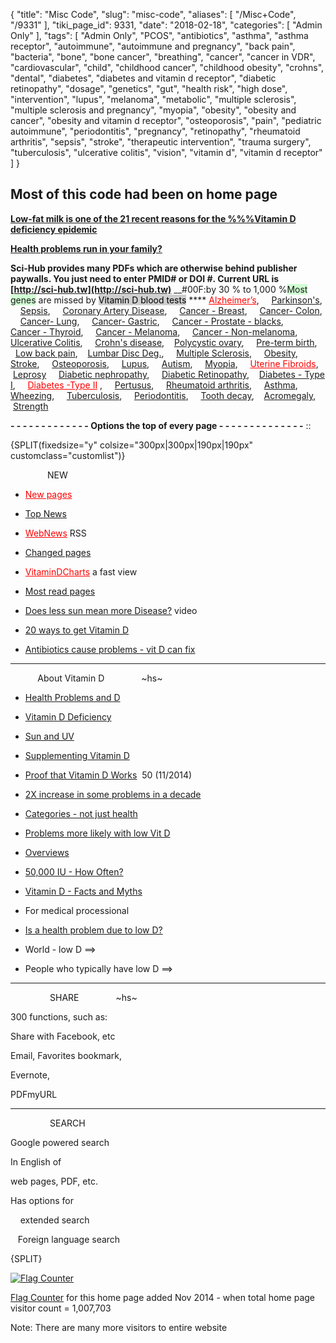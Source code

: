 {
    "title": "Misc Code",
    "slug": "misc-code",
    "aliases": [
        "/Misc+Code",
        "/9331"
    ],
    "tiki_page_id": 9331,
    "date": "2018-02-18",
    "categories": [
        "Admin Only"
    ],
    "tags": [
        "Admin Only",
        "PCOS",
        "antibiotics",
        "asthma",
        "asthma receptor",
        "autoimmune",
        "autoimmune and pregnancy",
        "back pain",
        "bacteria",
        "bone",
        "bone cancer",
        "breathing",
        "cancer",
        "cancer in VDR",
        "cardiovascular",
        "child",
        "childhood cancer",
        "childhood obesity",
        "crohns",
        "dental",
        "diabetes",
        "diabetes and vitamin d receptor",
        "diabetic retinopathy",
        "dosage",
        "genetics",
        "gut",
        "health risk",
        "high dose",
        "intervention",
        "lupus",
        "melanoma",
        "metabolic",
        "multiple sclerosis",
        "multiple sclerosis and pregnancy",
        "myopia",
        "obesity",
        "obesity and cancer",
        "obesity and vitamin d receptor",
        "osteoporosis",
        "pain",
        "pediatric autoimmune",
        "periodontitis",
        "pregnancy",
        "retinopathy",
        "rheumatoid arthritis",
        "sepsis",
        "stroke",
        "therapeutic intervention",
        "trauma surgery",
        "tuberculosis",
        "ulcerative colitis",
        "vision",
        "vitamin d",
        "vitamin d receptor"
    ]
}


## Most of this code had been on home page

 **[Low-fat milk is one of the 21 recent reasons for the %%%Vitamin D deficiency epidemic](/posts/many-reasons-why-vitamin-d-deficiency-has-become-epidemic)** 

 **[Health problems run in your family?](/posts/health-problems-that-run-in-families-are-often-associated-with-low-vitamin-d)** 

 **Sci-Hub provides many PDFs which are otherwise behind publisher paywalls.  You just need to enter PMID# or DOI #. Current URL is [http://sci-hub.tw](http://sci-hub.tw)**  __#00F:by 30 % to 1,000 %<span style="color:__ %%%__~~BLACK;background-color:#D0FED2;">Most genes</span>  are missed by <span style="color:BLACK;background-color:	#CECECE;">Vitamin D blood tests</span> **** <a href="/posts/vitamin-d-receptor-gene-problems-increase-the-risk-of-hs-hs-alzheimers-patients--eptor-gene-2012" style="color: red; text-decoration: underline;" title="This post/category does not exist yet: Vitamin D Receptor)) gene problems increase the risk of:__ ~hs~ ~hs~ ((Alzheimer’s patients 3X more likely to have a malfunctioning vitamin D receptor gene – 2012">Alzheimer’s</a>,  &nbsp; &nbsp; [Parkinson's](/posts/parkinsons-risk-increased-2-to-7-times-depending-on-vitamin-d-receptor), &nbsp; &nbsp; [Sepsis](/posts/sepsis-is-13-x-more-likely-if-poor-vitamin-d-receptor),  &nbsp; &nbsp; [Coronary Artery Disease](/posts/coronary-artery-disease-without-diabetes-5-times-more-likely-if-vdr-gene-problems-meta-analysis), &nbsp; &nbsp; [Cancer - Breast](/posts/breast-cancer-was-46-times-more-likely-if-have-a-poor-vitamin-d-receptor), &nbsp; &nbsp; [Cancer- Colon](/posts/colon-cancer-survival-31-x-less-likely-if-poor-vitamin-d-receptor), &nbsp; &nbsp; [Cancer- Lung](/posts/lung-cancer-patients-were-24-times-more-likely-to-have-a-poor-vitamin-d-receptor-gene), &nbsp; &nbsp; [Cancer- Gastric](/posts/gastric-cancer-27-x-more-likely-if-poor-vitamin-d-receptor-chinese-2015), &nbsp; &nbsp; [Cancer - Prostate - blacks](/posts/prostate-cancer-in-black-men-is-16-times-more-likely-if-a-poor-vitamin-d-receptor), &nbsp; &nbsp; [Cancer - Thyroid](/posts/2x-more-thyroid-cancer-malignancy-if-less-than-15-ng-of-vitamin-d), &nbsp; &nbsp; [Cancer - Melanoma](/posts/melanoma-risk-2x-to-4x-higher-if-vitamin-d-receptor-genes-had-morphed), &nbsp; &nbsp; [Cancer - Non-melanoma](/posts/overview-suntan-melanoma-and-vitamin-d), &nbsp; &nbsp; [Ulcerative Colitis](/posts/ulcerative-colitis-half-have-poor-level-of-vitamin-d-receptor-vs-only-one-in-ten-normally),  &nbsp; &nbsp; [Crohn's disease](/posts/crohns-disease-associated-with-76x-deactivation-of-vitamin-d-receptor),&nbsp; &nbsp; [Polycystic ovary](/posts/pcos-polycystic-ovary-syndrome-4-times-more-likely-if-poor-vitamin-d-receptor), &nbsp; &nbsp; [Pre-term birth](/posts/preterm-birth-33-times-more-likely-if-vitamin-d-receptor-gene-problem), &nbsp; &nbsp; [Low back pain](/posts/low-back-pain-in-athletes-6-times-more-likely-if-poor-vitamin-d-receptor),&nbsp; &nbsp; [Lumbar Disc Deg.](http://link.springer.com/article/10.1007/s10926-013-9472-7), &nbsp; &nbsp; [Multiple Sclerosis](/posts/multiple-sclerosis-much-more-likely-if-poor-vitamin-d-receptor-several-studies),  &nbsp; &nbsp; [Obesity](/posts/vitamin-d-receptor-and-obesity-many-studies), &nbsp; &nbsp; [Stroke](/posts/ischemic-stroke-3x-more-likely-if-vitamin-d-receptor-gene-change-fok-1),  &nbsp; &nbsp; [Osteoporosis](/posts/osteoporosis-28-x-more-likely-if-vitamin-d-receptor-vdr-genes-altered),  &nbsp; &nbsp; [Lupus](/posts/lupus-in-children-26-x-more-likely-if-they-had-poor-vitamin-d-receptor),  &nbsp; &nbsp; [Autism](/posts/autism-much-more-likely-if-poor-vitamin-d-receptor-many-studies),  &nbsp; &nbsp; [Myopia](/posts/myopia-2-times-more-likely-if-vitamin-d-receptor-problem), &nbsp; &nbsp; <a href="/posts/uterine-fibroids-uterine-leiomyoma-hs-hs-need-hysterectomy-19-more-likely-if-a-v-eceptor-problem" style="color: red; text-decoration: underline;" title="This post/category does not exist yet: Uterine Fibroids (uterine leiomyoma, ~hs~ ~hs~ need hysterectomy) 1.9 more likely if a Vitamin D receptor problem – Sept 2015">Uterine Fibroids</a>, &nbsp; &nbsp;[Leprosy](/posts/leprosy-low-vitamin-d-and-poor-vitamin-d-receptor-many-studies) &nbsp; &nbsp; [Diabetic nephropathy](/posts/diabetic-nephropathy-kidney-problem-18-x-more-likely-if-poor-vitamin-d-receptor-meta-analysis), &nbsp; &nbsp; [Diabetic Retinopathy](/posts/diabetic-retinopathy-2-x-more-likely-if-poor-vitamin-d-receptor-meta-analysis),&nbsp; &nbsp; [Diabetes - Type I](/posts/type-1-diabetes-16-times-more-likely-if-a-vitamin-d-receptor-problem),  &nbsp; &nbsp; <a href="/posts/vitamin-d-receptor-gene-associated-with-50-percent-more-type-2-diabetes-meta-ana-2013-hs-hs-2016" style="color: red; text-decoration: underline;" title="This post/category does not exist yet: Vitamin D receptor gene associated with 50 percent more type 2 Diabetes – meta-analyses 2013, ~hs~ ~hs~ 2016">Diabetes -Type II</a> , &nbsp; &nbsp; [Pertusus](/posts/severe-pertussis-is-15-times-more-likely-if-poor-vitamin-d-receptor), &nbsp; &nbsp; [Rheumatoid arthritis](/categories/rheumatoid-arthritis), &nbsp; &nbsp; [Asthma](/posts/childhood-asthma-about-13-times-more-likely-if-poor-vitamin-d-receptor-meta-analysis), &nbsp; &nbsp; [Wheezing](/posts/2x-higher-risk-of-wheezing-and-asthma-if-modified-receptor-genes-even-if-vitamin-d-levels-ok), &nbsp; &nbsp; [Tuberculosis](/posts/tuberculosis-13-times-more-likely-if-poor-vitamin-d-receptor-meta-analysis), &nbsp; &nbsp; [Periodontitis](/posts/chronic-periodontitis-96-times-more-likely-if-smoke-and-have-poor-vitamin-d-receptor), &nbsp; &nbsp; [Tooth decay](/posts/early-tooth-decay-19-x-more-likely-if-a-poor-vitamin-d-receptor), &nbsp; &nbsp;[Acromegaly](/posts/growth-hormone-problem-acromegaly-more-likely-if-vitamin-d-gene-problems), &nbsp; &nbsp;[Strength](/posts/weaker-hand-grip-if-poor-vitamin-d-receptor-15-percent) &nbsp; &nbsp;

 **- - - - - - - - - - - - - Options  the top of every page - - - - - - - - - - - - - -** ::

{SPLIT(fixedsize="y" colsize="300px|300px|190px|190px" customclass="customlist")}

&nbsp; &nbsp; &nbsp; &nbsp; &nbsp; &nbsp; &nbsp; &nbsp;NEW &nbsp; &nbsp; &nbsp; &nbsp; &nbsp; &nbsp; &nbsp; &nbsp;  

* <a href="/posts/new-pages" style="color: red; text-decoration: underline;" title="This post/category does not exist yet: New pages">New pages</a>

* [Top News](https://www.VitaminDWiki.com/cat98%2098&sort_mode=created_desc)

* <a href="/posts/webnews" style="color: red; text-decoration: underline;" title="This post/category does not exist yet: WebNews">WebNews</a>  RSS

* [Changed pages](/posts/changed-pages)

* <a href="/posts/vitamindcharts" style="color: red; text-decoration: underline;" title="This post/category does not exist yet: VitaminDCharts">VitaminDCharts</a> a fast view

* [Most read pages](/posts/most-visited-pages-on-vitamindwiki)

* [Does less sun mean more Disease?](/posts/does-less-sun-mean-more-disease) video

* [20 ways to get Vitamin D](/posts/getting-vitamin-d-into-your-blood-and-cells)

* [Antibiotics cause problems - vit D can fix](/posts/antibiotics-and-vitamin-d-are-associated-with-many-of-the-same-diseases)

---

&nbsp; &nbsp; &nbsp; &nbsp; &nbsp; &nbsp;About Vitamin D &nbsp; &nbsp; &nbsp; &nbsp; &nbsp; &nbsp; &nbsp; ~hs~ 

* [Health Problems and D](/posts/health-problems-and-d) 

* [Vitamin D Deficiency](/posts/vitamin-d-deficiency)

* [Sun and UV](/posts/sun-and-uv)

* [Supplementing Vitamin D](/posts/supplementing-vitamin-d)

* [Proof that Vitamin D Works](/posts/proof-that-vitamin-d-works) &nbsp;50 (11/2014)

* [2X increase in some problems in a decade](/posts/incidence-of-22-health-problems-related-to-vitamin-d-have-doubled-in-a-decade)

* [Categories - not just health](https://www.VitaminDWiki.com/cat0&sort_mode=created_desc)

* [Problems more likely with low Vit D](/posts/3-to-55-x-more-likely-to-have-these-health-problems-if-low-vitamin-d)

* [Overviews](/categories/overviews)

* [50,000 IU - How Often?](/posts/how-often-might-50000-iu-vitamin-d-be-taken-results-of-clinical-trials)

* [Vitamin D - Facts and Myths](/posts/vitamin-d-facts-and-myths)

* For medical processional

* [Is a health problem due to low D?](/posts/criteria-to-associate-a-health-problem-with-low-vitamin-d)

* World - low D ==>

* People who typically have low D ==>

---

&nbsp; &nbsp; &nbsp; &nbsp; &nbsp; &nbsp; &nbsp; &nbsp; SHARE &nbsp; &nbsp; &nbsp; &nbsp; &nbsp; &nbsp; &nbsp; ~hs~

300 functions, such as:

Share with Facebook, etc

Email, Favorites bookmark, 

Evernote, 

PDFmyURL

---

&nbsp; &nbsp; &nbsp; &nbsp; &nbsp; &nbsp; &nbsp; &nbsp; SEARCH &nbsp; &nbsp; &nbsp; &nbsp; &nbsp; &nbsp; &nbsp; &nbsp;  

Google powered search

In English of

web pages, PDF, etc.

Has options for

&nbsp; &nbsp; extended search

&nbsp; &nbsp;Foreign language search

{SPLIT}

<a href="http://info.flagcounter.com/58fm"><img src="http://s11.flagcounter.com/count/58fm/bg_FBFF8F/txt_000000/border_CCCCCC/columns_7/maxflags_14/viewers_0/labels_1/pageviews_1/flags_0/" alt="Flag Counter" border="0"></a>

[Flag Counter](http://www.flagcounter.com/) for this home page added Nov 2014 - when total home page visitor count =  1,007,703 

Note: There are many more visitors to entire website